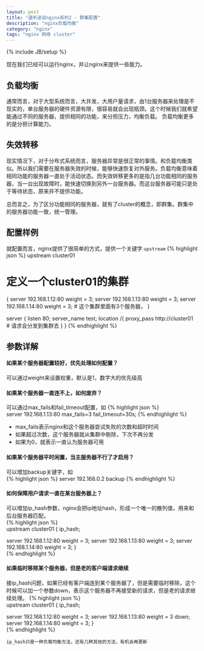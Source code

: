 ```yaml
---
layout: post
title: "道听途说nginx系列2 - 群集配置"
description: "nginx负载均衡"
category: "nginx"
tags: "nginx 网络 cluster"
---
```

{% include JB/setup %}

   现在我们已经可以运行nginx，并让nginx来提供一些能力。  


## 负载均衡
   通常而言，对于大型系统而言，大并发，大用户量请求，由1台服务器来处理是不现实的，单台服务器的硬件资源有限，很容易就会出现瓶颈。这个时候我们就希望能通过不同的服务器，提供相同的功能，来分担压力，均衡负载。
   负载均衡更多的是分担计算能力。

## 失效转移
   现实情况下，对于分布式系统而言，服务器异常是很正常的事情。和负载均衡类似。所以我们需要在服务器失效的时候，能够快速恢复对外服务。负载均衡意味着相同功能的服务器一直处于活动状态。而失效转移更多的是指几台功能相同的服务器，当一台出现故障时，能快速切换到另外一台服务器。而这台服务器可能只是处于等待状态，原来并不提供功能。
   
总而言之，为了区分功能相同的服务器，就有了cluster的概念，即群集。群集中的服务器功能一致，统一管理。  

## 配置样例
  就配置而言，nginx提供了很简单的方式，提供一个关键字 `upstream`
  {% highlight json %} 
  upstream  cluster01
  # 定义一个cluster01的集群
  {
  	server 192.168.1.12:80 weight = 3;
  	server 192.168.1.13:80 weight = 3;
  	server 192.168.1.14:80 weight = 3;
  	# 这个集群里面有3个服务器，
  }
  
  server {
  	listen  80;
  	server_name test;
  	location /{
  		proxy_pass http://cluster01
  		# 请求会分发到集群去
  	}
  }
  {% endhighlight  %}
 
## 参数详解

#### 如果某个服务器配置较好，优先处理如何配置？
  可以通过weight来设置权重，默认是1，数字大的优先级高
  
#### 如果某个服务器一直连不上，如何废弃？
  可以通过max_fails和fail_timeout配置，如 
  {% highlight json %}  
  server 192.168.1.13:80  max_fails=3 fail_timeout=30s;
  {% endhighlight  %} 
  
  * max_fails表示nginx和这个服务器尝试失败的次数和超时时间
  * 如果超过次数，这个服务器就从集群中剔除，下次不再分发
  * 如果为0，就表示一直认为服务器可用  
 
#### 如果某个服务器平时闲置，当主服务器不行了才启用？
  可以增加backup关键字，如  
  {% highlight json %} 
  server 192.168.0.2  backup
  {% endhighlight  %} 
  
#### 如何保障用户请求一直在某台服务器上？
  可以增加ip_hash参数，nginx会把ip地址hash，形成一个唯一的散列值，用来和后台服务器匹配。  
{% highlight json %}   
upstream cluster01 {
   ip_hash;

   server 192.168.1.12:80 weight = 3;
   server 192.168.1.13:80 weight = 3;
   server 192.168.1.14:80 weight = 3;
}   
{% endhighlight  %} 

#### 如果临时移除某个服务器，但是老的客户端请求继续
  接ip_hash问题，如果已经有客户端连到某个服务器了，但是需要临时移除，这个时候可以加一个参数down，表示这个服务器不再接受新的请求，但是老的请求继续处理。
{% highlight json %}  
upstream cluster01 {
   ip_hash;

   server 192.168.1.12:80 weight = 3;
   server 192.168.1.13:80 weight = 3 down;
   server 192.168.1.14:80 weight = 3;
}  
{% endhighlight  %}   

	ip_hash只是一种负载均衡方法，还有几种其他的方法，有机会再更新